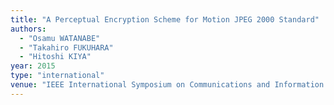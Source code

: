 ```yaml
---
title: "A Perceptual Encryption Scheme for Motion JPEG 2000 Standard"
authors:
  - "Osamu WATANABE"
  - "Takahiro FUKUHARA"
  - "Hitoshi KIYA"
year: 2015
type: "international"
venue: "IEEE International Symposium on Communications and Information Technologies, pp. 125-128, Nara, Japan, 2015-10-07."
---
```

